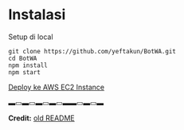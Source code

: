 # Instalasi

Setup di local
```
git clone https://github.com/yeftakun/BotWA.git
cd BotWA
npm install
npm start
```
[Deploy ke AWS EC2 Instance](GUIDE-AWS.md)

▬▭▬▭▬▭▬▭▬▬▭▬▭▬

**Credit:** [old README](oldREADME.md)

